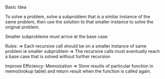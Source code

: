 Basic Idea

To solve a problem, solve a subproblem that is a similar instance of the same problem, then use the solution to that
smaller instance to solve the original problem.

Smaller subproblems must arrive at the base case

Rules:
=> Each recursive call should be on a smaller instance of same problem ie smaller subproblem
=> The recursive calls must eventually reach a base case that is solved without further recursion

Improve Efficiency:
Memoization => Store results of particular function in memo(lookup table) and return
                result when the function is called again.

